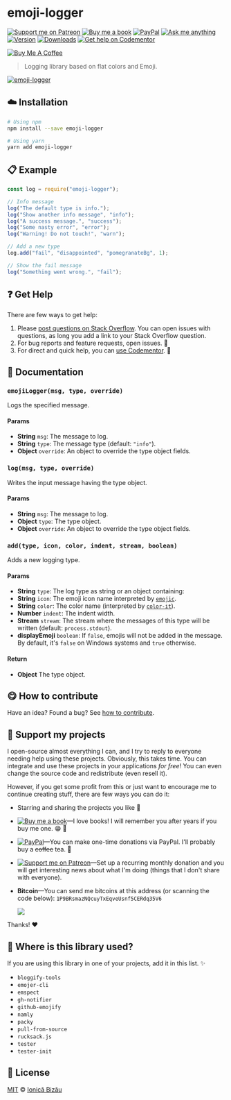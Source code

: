<!-- Please do not edit this file. Edit the `blah` field in the `package.json` instead. If in doubt, open an issue. -->


















# emoji-logger

 [![Support me on Patreon][badge_patreon]][patreon] [![Buy me a book][badge_amazon]][amazon] [![PayPal][badge_paypal_donate]][paypal-donations] [![Ask me anything](https://img.shields.io/badge/ask%20me-anything-1abc9c.svg)](https://github.com/IonicaBizau/ama) [![Version](https://img.shields.io/npm/v/emoji-logger.svg)](https://www.npmjs.com/package/emoji-logger) [![Downloads](https://img.shields.io/npm/dt/emoji-logger.svg)](https://www.npmjs.com/package/emoji-logger) [![Get help on Codementor](https://cdn.codementor.io/badges/get_help_github.svg)](https://www.codementor.io/@johnnyb?utm_source=github&utm_medium=button&utm_term=johnnyb&utm_campaign=github)

<a href="https://www.buymeacoffee.com/H96WwChMy" target="_blank"><img src="https://www.buymeacoffee.com/assets/img/custom_images/yellow_img.png" alt="Buy Me A Coffee"></a>







> Logging library based on flat colors and Emoji.











[![emoji-logger](http://i.imgur.com/rp8lm00.png)](#)







## :cloud: Installation

```sh
# Using npm
npm install --save emoji-logger

# Using yarn
yarn add emoji-logger
```













## :clipboard: Example



```js
const log = require("emoji-logger");

// Info message
log("The default type is info.");
log("Show another info message", "info");
log("A success message.", "success");
log("Some nasty error", "error");
log("Warning! Do not touch!", "warn");

// Add a new type
log.add("fail", "disappointed", "pomegranateBg", 1);

// Show the fail message
log("Something went wrong.", "fail");
```












## :question: Get Help

There are few ways to get help:



 1. Please [post questions on Stack Overflow](https://stackoverflow.com/questions/ask). You can open issues with questions, as long you add a link to your Stack Overflow question.
 2. For bug reports and feature requests, open issues. :bug:
 3. For direct and quick help, you can [use Codementor](https://www.codementor.io/johnnyb). :rocket:







## :memo: Documentation


### `emojiLogger(msg, type, override)`
Logs the specified message.

#### Params

- **String** `msg`: The message to log.
- **String** `type`: The message type (default: `"info"`).
- **Object** `override`: An object to override the type object fields.

### `log(msg, type, override)`
Writes the input message having the type object.

#### Params

- **String** `msg`: The message to log.
- **Object** `type`: The type object.
- **Object** `override`: An object to override the type object fields.

### `add(type, icon, color, indent, stream, boolean)`
Adds a new logging type.

#### Params

- **String** `type`: The log type as string or an object containing:
- **String** `icon`: The emoji icon name interpreted by [`emojic`](https://github.com/IonicaBizau/emojic).
- **String** `color`: The color name (interpreted by [`color-it`](https://github.com/IonicaBizau/node-color-it)).
- **Number** `indent`: The indent width.
- **Stream** `stream`: The stream where the messages of this type will be written (default: `process.stdout`).
- **displayEmoji** `boolean`: If `false`, emojis will not be added in the message. By default, it's `false` on Windows systems and `true` otherwise.

#### Return
- **Object** The type object.














## :yum: How to contribute
Have an idea? Found a bug? See [how to contribute][contributing].


## :sparkling_heart: Support my projects
I open-source almost everything I can, and I try to reply to everyone needing help using these projects. Obviously,
this takes time. You can integrate and use these projects in your applications *for free*! You can even change the source code and redistribute (even resell it).

However, if you get some profit from this or just want to encourage me to continue creating stuff, there are few ways you can do it:


 - Starring and sharing the projects you like :rocket:
 - [![Buy me a book][badge_amazon]][amazon]—I love books! I will remember you after years if you buy me one. :grin: :book:
 - [![PayPal][badge_paypal]][paypal-donations]—You can make one-time donations via PayPal. I'll probably buy a ~~coffee~~ tea. :tea:
 - [![Support me on Patreon][badge_patreon]][patreon]—Set up a recurring monthly donation and you will get interesting news about what I'm doing (things that I don't share with everyone).
 - **Bitcoin**—You can send me bitcoins at this address (or scanning the code below): `1P9BRsmazNQcuyTxEqveUsnf5CERdq35V6`

    ![](https://i.imgur.com/z6OQI95.png)


Thanks! :heart:
















## :dizzy: Where is this library used?
If you are using this library in one of your projects, add it in this list. :sparkles:

 - `bloggify-tools`
 - `emojer-cli`
 - `emspect`
 - `gh-notifier`
 - `github-emojify`
 - `namly`
 - `packy`
 - `pull-from-source`
 - `rucksack.js`
 - `tester`
 - `tester-init`











## :scroll: License

[MIT][license] © [Ionică Bizău][website]






[license]: /LICENSE
[website]: https://ionicabizau.net
[contributing]: /CONTRIBUTING.md
[docs]: /DOCUMENTATION.md
[badge_patreon]: https://ionicabizau.github.io/badges/patreon.svg
[badge_amazon]: https://ionicabizau.github.io/badges/amazon.svg
[badge_paypal]: https://ionicabizau.github.io/badges/paypal.svg
[badge_paypal_donate]: https://ionicabizau.github.io/badges/paypal_donate.svg
[patreon]: https://www.patreon.com/ionicabizau
[amazon]: http://amzn.eu/hRo9sIZ
[paypal-donations]: https://www.paypal.com/cgi-bin/webscr?cmd=_s-xclick&hosted_button_id=RVXDDLKKLQRJW
